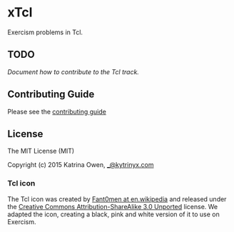 # xTcl

Exercism problems in Tcl.

## TODO

_Document how to contribute to the Tcl track._

## Contributing Guide

Please see the [contributing guide](https://github.com/exercism/x-api/blob/master/CONTRIBUTING.md#the-exercise-data)

## License

The MIT License (MIT)

Copyright (c) 2015 Katrina Owen, _@kytrinyx.com

### Tcl icon
The Tcl icon was created by [Fant0men at en.wikipedia](https://en.wikipedia.org/wiki/User:Fant0men) and released under the [Creative Commons Attribution-ShareAlike 3.0 Unported](https://creativecommons.org/licenses/by-sa/3.0/) license.
We adapted the icon, creating a black, pink and white version of it to use on Exercism.
